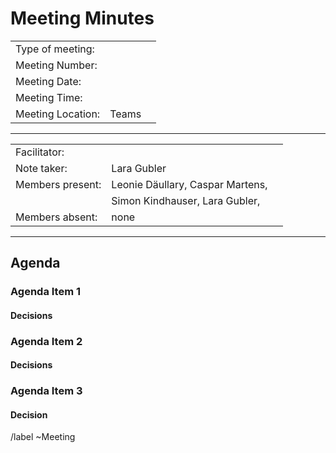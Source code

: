 # Meeting Minutes

| | | |
|-|-|-|
| Type of meeting:  |                 |
| Meeting Number:   |                 |
| Meeting Date:     |                 |
| Meeting Time:     |                 |
| Meeting Location: | Teams           | 

---

| | | |
|-|-|-|
| Facilitator:     |                  |
| Note taker:      | Lara Gubler      |
| Members present: | Leonie Däullary, Caspar Martens,                                |
|                  | Simon Kindhauser, Lara Gubler,                                  |
| Members absent:  | none                                                            |

---

## Agenda


### Agenda Item 1


#### Decisions


### Agenda Item 2


#### Decisions


### Agenda Item 3


#### Decision


/label ~Meeting





